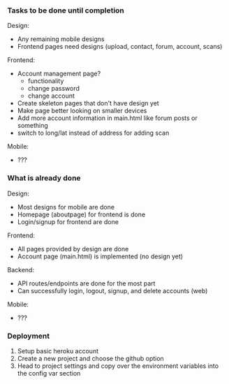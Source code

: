 
### Tasks to be done until completion

Design:
- Any remaining mobile designs
- Frontend pages need designs (upload, contact, forum, account, scans)

Frontend:
- Account management page?
    - functionality
    - change password
    - change account
- Create skeleton pages that don't have design yet
- Make page better looking on smaller devices
- Add more account information in main.html like forum posts or something
- switch to long/lat instead of address for adding scan


Mobile:
- ???


### What is already done


Design:
- Most designs for mobile are done
- Homepage (aboutpage) for frontend is done
- Login/signup for frontend are done

Frontend:
- All pages provided by design are done
- Account page (main.html) is implemented (no design yet)


Backend:
- API routes/endpoints are done for the most part
- Can successfully login, logout, signup, and delete accounts (web)

Mobile:
- ???

### Deployment
1. Setup basic heroku account
2. Create a new project and choose the github option
3. Head to project settings and copy over the environment variables into the config var section